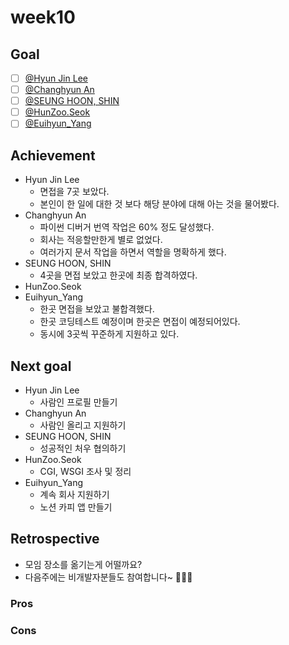 # week10

## Goal

- [ ] [@Hyun Jin Lee](https://github.com/HyunTruth)
- [ ] [@Changhyun An](https://github.com/achooan)
- [ ] [@SEUNG HOON, SHIN](https://github.com/newinh)
- [ ] [@HunZoo.Seok](https://github.com/zooozoo)
- [ ] [@Euihyun_Yang](https://github.com/noahluftyang)

## Achievement

- Hyun Jin Lee
  - 면접을 7곳 보았다.
  - 본인이 한 일에 대한 것 보다 해당 분야에 대해 아는 것을 물어봤다.
- Changhyun An
  - 파이썬 디버거 번역 작업은 60% 정도 달성했다.
  - 회사는 적응할만한게 별로 없었다.
  - 여러가지 문서 작업을 하면서 역할을 명확하게 했다.
- SEUNG HOON, SHIN
  - 4곳을 면접 보았고 한곳에 최종 합격하였다.
- HunZoo.Seok
- Euihyun_Yang
  - 한곳 면접을 보았고 불합격했다.
  - 한곳 코딩테스트 예정이며 한곳은 면접이 예정되어있다.
  - 동시에 3곳씩 꾸준하게 지원하고 있다.

## Next goal

- Hyun Jin Lee
  - 사람인 프로필 만들기
- Changhyun An
  - 사람인 올리고 지원하기
- SEUNG HOON, SHIN
  - 성공적인 처우 협의하기
- HunZoo.Seok
  - CGI, WSGI 조사 및 정리
- Euihyun_Yang
  - 계속 회사 지원하기
  - 노션 카피 앱 만들기

## Retrospective

- 모임 장소를 옮기는게 어떨까요?
- 다음주에는 비개발자분들도 참여합니다~ 👏👏👏

### Pros

### Cons
